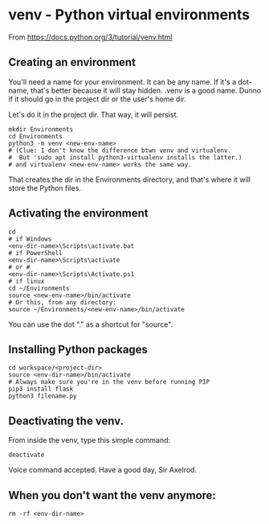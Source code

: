 # venv - Python virtual environments

From https://docs.python.org/3/tutorial/venv.html

## Creating an environment

You'll need a name for your environment. It can be any name.
If it's a dot-name, that's better because it will stay hidden.
.venv is a good name.
Dunno if it should go in the project dir or the user's home dir.

Let's do it in the project dir. That way, it will persist.
```
mkdir Environments
cd Environments
python3 -m venv <new-env-name>
# (Clue: I don't know the difference btwn venv and virtualenv.
#  But 'sudo apt install python3-virtualenv installs the latter.)
# and virtualenv <new-env-name> works the same way.
```

That creates the dir <new-env-name> in the Environments directory, and 
that's where it will store the Python files.

## Activating the environment

```
cd
# if Windows
<env-dir-name>\Scripts\activate.bat
# if PowerShell
<env-dir-name>\Scripts\activate
# or #
<env-dir-name>\Scripts\Activate.ps1
# if linux
cd ~/Environments
source <new-env-name>/bin/activate
# Or this, from any directory:
source ~/Environments/<new-env-name>/bin/activate
```

You can use the dot "." as a shortcut for "source".

## Installing Python packages

```
cd workspace/<project-dir>
source <env-dir-name>/bin/activate
# Always make sure you're in the venv before running PIP
pip3 install flask
python3 filename.py
```

## Deactivating the venv.

From inside the venv, type this simple command:
```
deactivate
```
Voice command accepted. Have a good day, Sir Axelrod.

## When you don't want the venv anymore:

```
rm -rf <env-dir-name>
```
